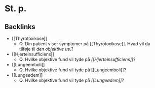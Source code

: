 # St. p.
## Backlinks
* [[Thyrotoxikose]]
	* Q. Din patient viser symptomer på [[Thyrotoxikose]]. Hvad vil du tilføje til *den objektive us.*? 
* [[Hjerteinsufficiens]]
	* Q. Hvilke objektive fund vil tyde på *[[Hjerteinsufficiens]]*? 
* [[Lungeemboli]]
	* Q. Hvilke objektive fund vil tyde på [[Lungeemboli]]?
* [[Lungeødem]]
	* Q. Hvilke objektive fund vil tyde på *[[Lungeødem]]*? 

<!-- #anki/tag/med/Cardiology #anki/deck/Medicine #anki/tag/med/Lung medicine# -->

<!-- {BearID:3421F7E5-21E4-4147-867E-0E32563DACB4-62757-00006C877986ACD7} -->
